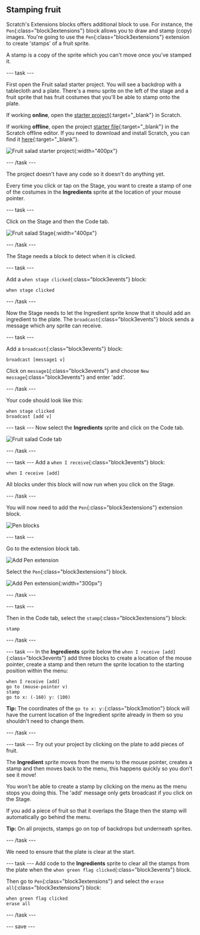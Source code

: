 ## Stamping fruit
Scratch's Extensions blocks offers additional block to use. For instance, the `Pen`{:class="block3extensions"} block allows you to draw and stamp (copy) images. You're going to use the `Pen`{:class="block3extensions"} extension to create 'stamps' of a fruit sprite. 

A stamp is a copy of the sprite which you can't move once you've stamped it.

--- task ---

First open the Fruit salad starter project. You will see a backdrop with a tablecloth and a plate. There's a menu sprite on the left of the stage and a fruit sprite that has fruit costumes that you'll be able to stamp onto the plate. 

If working **online**, open the [starter project](http://rpf.io/fruit-salad-on){:target="_blank"} in Scratch.
 
If working **offline**, open the project [starter file](http://rpf.io/p/en/serene-scene-get){:target="_blank"} in the Scratch offline editor. If you need to download and install Scratch, you can find it [here](https://scratch.mit.edu/download){:target="_blank"}.

![Fruit salad starter project](images/fruit-starter.png){:width="400px"}

--- /task ---

The project doesn't have any code so it doesn't do anything yet.

Every time you click or tap on the Stage, you want to create a stamp of one of the costumes in the **Ingredients** sprite at the location of your mouse pointer.

--- task ---

Click on the Stage and then the Code tab. 

![Fruit salad Stage](images/fruit-stage-code.png){:width="400px"}

--- /task ---

The Stage needs a block to detect when it is clicked. 

--- task ---

Add a `when stage clicked`{:class="block3events"} block:

```blocks3
when stage clicked
```

--- /task ---

Now the Stage needs to let the Ingredient sprite know that it should add an ingredient to the plate. The `broadcast`{:class="block3events"} block sends a message which any sprite can receive. 

--- task ---

Add a `broadcast`{:class="block3events"} block:

```blocks3
broadcast [message1 v]
```

Click on `message1`{:class="block3events"} and choose `New message`{:class="block3events"} and enter 'add'. 

--- /task ---

Your code should look like this:

```blocks3
when stage clicked
broadcast [add v]
```

--- task ---
Now select the **Ingredients** sprite and click on the Code tab. 

![Fruit salad Code tab](images/fruit-code-tab.gif)

--- /task ---

--- task ---
Add a `when I receive`{:class="block3events"} block:

```blocks3
when I receive [add]
```

All blocks under this block will now run when you click on the Stage.

--- /task ---

You will now need to add the `Pen`{:class="block3extensions"} extension block.

![Pen blocks](images/fruit-pen-tool.gif)

--- task ---

Go to the extension block tab.

![Add Pen extension](images/fruit-pen-extension.png)

Select the `Pen`{:class="block3extensions"} block.

![Add Pen extension](images/fruit-pen-extension2.png){:width="300px"}

--- /task ---

--- task ---

Then in the Code tab, select the `stamp`{:class="block3extensions"} block:

```blocks3
stamp
```
 --- /task ---
 
--- task ---
In the **Ingredients** sprite below the `when I receive [add]`{:class="block3events"} add three blocks to create a location of the mouse pointer, create a stamp
and then return the sprite location to the starting position within the menu:

```blocks3
when I receive [add]
go to (mouse-pointer v)
stamp
go to x: (-160) y: (100)
```

**Tip:** The coordinates of the `go to x: y:`{:class="block3motion"} block will have the current location of the Ingredient sprite already in them so you shouldn't need to change them.

--- /task ---

--- task ---
Try out your project by clicking on the plate to add pieces of fruit.

The **Ingredient** sprite moves from the menu to the mouse pointer, creates a stamp and then moves back to the menu, this happens quickly so you don't see it move!

You won't be able to create a stamp by clicking on the menu as the menu stops you doing this. The 'add' message only gets broadcast if you click on the Stage.

If you add a piece of fruit so that it overlaps the Stage then the stamp will automatically go behind the menu. 

**Tip:** On all projects, stamps go on top of backdrops but underneath sprites. 

--- /task ---

We need to ensure that the plate is clear at the start. 

--- task ---
Add code to the **Ingredients** sprite to clear all the stamps from the plate when the `when green flag clicked`{:class="block3events"} block.

Then go to `Pen`{:class="block3extensions"} and select the `erase all`{:class="block3extensions"} block:

```blocks3
when green flag clicked
erase all
```
--- /task ---

--- save ---

 






